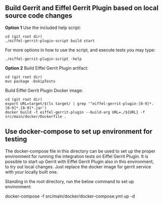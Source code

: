## Build Gerrit and Eiffel Gerrit Plugin based on local source code changes

**Option 1**
Use the included help script:

    cd (git root dir)
    ./eiffel-gerrit-plugin-script build start

For more options in how to use the script, and execute tests you may type:

    ./eiffel-gerrit-plugin-script -help

**Option 2**
Build Eiffel Gerrit Plugin artifact:

    cd (git root dir)
    mvn package -DskipTests

Build Eiffel Gerrit Plugin Docker image:

    cd (git root dir)
    export URL=target/$(ls target/ | grep '^eiffel-gerrit-plugin-[0-9]*.[0-9]*.[0-9]*.jar')
    docker build -t eiffel-gerrit-plugin --build-arg URL=./${URL} -f src/main/docker/Dockerfile .

## Use docker-compose to set up environment for testing

The docker-compose file in this directory can be used to set up the proper
environment for running the integration tests on Eiffel Gerrit Plugin.
It is possible to start up Gerrit with Eiffel Gerrit Plugin
also in this environment, to try out local changes. Just
replace the docker image for gerrit service with your locally built one.

Standing in the root directory, run the below command to set up environment:

  docker-compose -f src/main/docker/docker-compose.yml up -d
